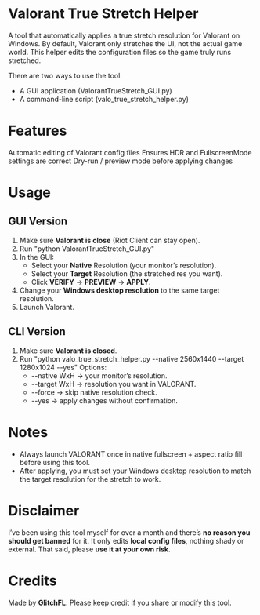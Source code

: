 # Valorant True Stretch Helper

A tool that automatically applies a true stretch resolution for Valorant on Windows.
By default, Valorant only stretches the UI, not the actual game world. This helper edits the configuration files so the game truly runs stretched.

There are two ways to use the tool:

- A GUI application (ValorantTrueStretch_GUI.py)
- A command-line script (valo_true_stretch_helper.py)


# Features
Automatic editing of Valorant config files
Ensures HDR and FullscreenMode settings are correct
Dry-run / preview mode before applying changes


# Usage

## GUI Version

1. Make sure **Valorant is close** (Riot Client can stay open).
2. Run "python ValorantTrueStretch_GUI.py"
3. In the GUI:
   - Select your **Native** Resolution (your monitor’s resolution).
   - Select your **Target** Resolution (the stretched res you want).
   - Click **VERIFY** → **PREVIEW** → **APPLY**.
4. Change your **Windows desktop resolution** to the same target resolution.
5. Launch Valorant.


## CLI Version

1. Make sure **Valorant is closed**.
2. Run "python valo_true_stretch_helper.py --native 2560x1440 --target 1280x1024 --yes"
   Options:
   - --native WxH → your monitor’s resolution.
   - --target WxH → resolution you want in VALORANT.
   - --force → skip native resolution check.
   - --yes → apply changes without confirmation.
  
# Notes
- Always launch VALORANT once in native fullscreen + aspect ratio fill before using this tool.
- After applying, you must set your Windows desktop resolution to match the target resolution for the stretch to work.


# Disclaimer
I’ve been using this tool myself for over a month and there’s **no reason you should get banned** for it.
It only edits **local config files**, nothing shady or external.
That said, please **use it at your own risk**.


# Credits
Made by **GlitchFL**.
Please keep credit if you share or modify this tool.
